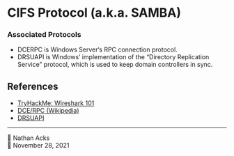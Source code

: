 # CIFS Protocol (a.k.a. SAMBA)

### Associated Protocols

* DCERPC is Windows Server‘s RPC connection protocol.
* DRSUAPI is Windows’ implementation of the “Directory Replication Service” protocol, which is used to keep domain controllers in sync.

## References

* [TryHackMe: Wireshark 101](tryhackme-wireshark-101.md)
* [DCE/RPC (Wikipedia)](https://en.wikipedia.org/wiki/DCE/RPC)
* [DRSUAPI](https://wiki.samba.org/index.php/DRSUAPI)

- - - -

<span aria-hidden="true">👤</span> Nathan Acks  
<span aria-hidden="true">📅</span> November 28, 2021
